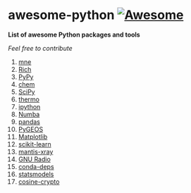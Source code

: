 # awesome-python [![Awesome](https://cdn.rawgit.com/sindresorhus/awesome/d7305f38d29fed78fa85652e3a63e154dd8e8829/media/badge.svg)](https://github.com/Mentors4EDU/awesome-python)
**List of awesome Python packages and tools**

*Feel free to contribute*

1. [mne](https://mne.tools/)
2. [Rich](https://pypi.org/project/rich/)
3. [PyPy](https://www.pypy.org/)
4. [chem](https://pypi.org/project/chem/)
5. [SciPy](https://scipy.org/)
6. [thermo](https://pypi.org/project/thermo/)
7. [ipython](https://pypi.org/project/ipython/)
8. [Numba](https://numba.pydata.org/)
9. [pandas](https://pypi.org/project/pandas/)
10. [PyGEOS](https://pygeos.readthedocs.io/)
11. [Matplotlib](https://matplotlib.org/)
12. [scikit-learn](https://scikit-learn.org/stable/)
13. [mantis-xray](https://spectromicroscopy.com/)
14. [GNU Radio](https://github.com/gnuradio/gnuradio)
15. [conda-deps](https://pypi.org/project/conda-deps/)
16. [statsmodels](https://pypi.org/project/statsmodels/)
17. [cosine-crypto](https://cosine-documentation.readthedocs.io/en/latest/)
